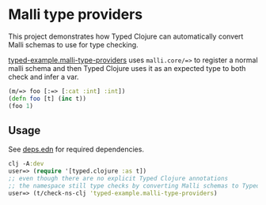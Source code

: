 # Malli type providers

This project demonstrates how Typed Clojure can automatically convert Malli schemas to use for type checking.

[typed-example.malli-type-providers](src/typed_example/malli_type_providers.clj)
uses `malli.core/=>` to register a normal malli schema and then Typed Clojure uses it as an expected type to both
check and infer a var.

```clojure
(m/=> foo [:=> [:cat :int] :int])
(defn foo [t] (inc t))
(foo 1)
```

## Usage

See [deps.edn](deps.edn) for required dependencies.

```clojure
clj -A:dev
user=> (require '[typed.clojure :as t])
;; even though there are no explicit Typed Clojure annotations
;; the namespace still type checks by converting Malli schemas to Typed Clojure types.
user=> (t/check-ns-clj 'typed-example.malli-type-providers)
```
